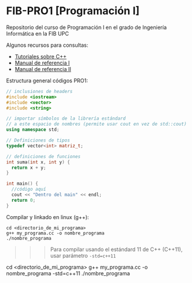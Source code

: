 # FIB-PRO1 [Programación I]
Repositorio del curso de Programación I en el grado de Ingeniería Informática en la FIB UPC

Algunos recursos para consultas:

- [Tutoriales sobre C++](https://www.learncpp.com/)
- [Manual de referencia I](https://en.cppreference.com/w/)
- [Manual de referencia II](https://cplusplus.com/)

Estructura general códigos PRO1:
```cc
// inclusiones de headers
#include <iostream>
#include <vector>
#include <string>

// importar símbolos de la librería estándard
// a este espacio de nombres (permite usar cout en vez de std::cout)
using namespace std;

// Definiciones de tipos
typedef vector<int> matriz_t;

// definiciones de funciones
int suma(int x, int y) {
  return x + y;
}

int main() {
  //código aquí
  cout << "Dentro del main" << endl;
  return 0;
}
```

Compilar y linkado en linux (g++):
```shell
cd <directorio_de_mi_programa>
g++ my_programa.cc -o nombre_programa
./nombre_programa
```
>>> Para compilar usando el estándard 11 de C++ (C++11), usar parámetro ``-std=c++11``

cd <directorio_de_mi_programa>
g++ my_programa.cc -o nombre_programa -std=c++11
./nombre_programa
```
